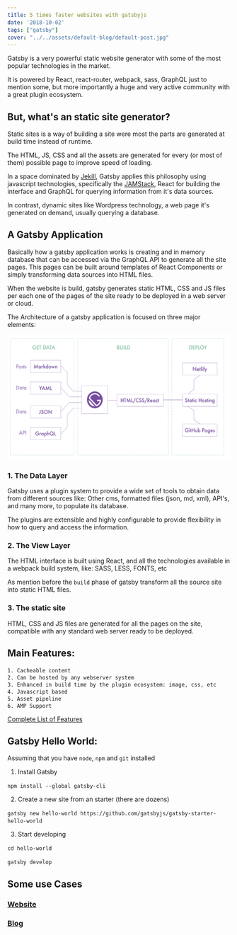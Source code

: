 ```yaml
---
title: 5 times faster websites with gatsbyjs
date: '2018-10-02'
tags: ["gatsby"]
cover: "../../assets/default-blog/default-post.jpg"
---
```


Gatsby is a very powerful static website generator with some of the most popular technologies in the market.

It is powered by React, react-router, webpack, sass, GraphQL just to mention some, but more importantly a huge and very active community with a great plugin ecosystem.

## But, what's an static site generator?

Static sites is a way of building a site were most the parts are generated at build time instead of runtime.

The HTML, JS, CSS and all the assets are generated for every (or most of them) possible page to improve speed of loading.

In a space dominated by [Jekill](https://jekyllrb.com/),  Gatsby applies this philosophy using javascript technologies, specifically the [JAMStack](https://jamstack.org/), React for building the interface and GraphQL for querying information from it's data sources.

In contrast, dynamic sites like Wordpress technology, a web page it's generated on demand, usually querying a database.  


## A Gatsby Application

Basically how a gatsby application works is creating and in memory database that can be accessed via the GraphQL API to generate all the site pages.
This pages can be built around templates of React Components or simply transforming data sources into HTML files.

When the website is build, gatsby generates static HTML, CSS and JS files per each one of the pages of the site ready to be deployed in a web server or cloud.
 
The Architecture of a gatsby application is focused on three major elements:
 

![gatsby architecture](media/gatsby.png)

### 1. The Data Layer

Gatsby uses a plugin system to provide a wide set of tools to obtain data from different sources like: Other cms, formatted files (json, md, xml), API's, and many more, to populate its database.

The plugins are extensible and highly configurable to provide flexibility in how to query and access the information.

### 2. The View Layer

The HTML interface is built using React, and all the technologies available in a webpack build system, like: SASS, LESS, FONTS, etc

As mention before the `build` phase of gatsby transform all the source site into static HTML files.

### 3. The static site

HTML, CSS and JS files are generated for all the pages on the site, compatible with any standard web server ready to be deployed.

## Main Features:
    
    1. Cacheable content
    2. Can be hosted by any webserver system
    3. Enhanced in build time by the plugin ecosystem: image, css, etc
    4. Javascript based
    5. Asset pipeline 
    6. AMP Support

[Complete List of Features](https://www.gatsbyjs.org/features/)

## Gatsby Hello World:

Assuming that you have `node`, `npm` and `git` installed

1. Install Gatsby

`npm install --global gatsby-cli`

2. Create a new site from an starter (there are dozens)

`gatsby new hello-world https://github.com/gatsbyjs/gatsby-starter-hello-world`

3. Start developing

`cd hello-world`

`gatsby develop`


## Some use Cases

### [Website](https://github.com/cobuildlab/cobuildlab-web)

### [Blog](https://github.com/workinblocks/workinblocks-website)

